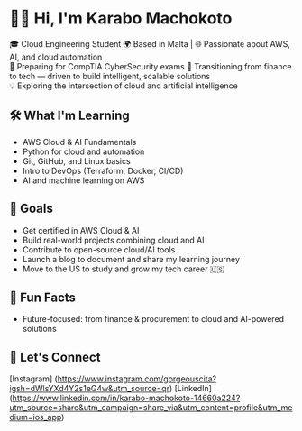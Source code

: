 # 👋🏽 Hi, I'm Karabo Machokoto
🎓 Cloud Engineering Student
🌍 Based in Malta | 🌐 Passionate about AWS, AI, and cloud automation  
🎯 Preparing for CompTIA CyberSecurity exams
🎒 Transitioning from finance to tech — driven to build intelligent, scalable solutions  
💡 Exploring the intersection of cloud and artificial intelligence  

## 🛠️ What I'm Learning
- AWS Cloud & AI Fundamentals  
- Python for cloud and automation  
- Git, GitHub, and Linux basics  
- Intro to DevOps (Terraform, Docker, CI/CD)  
- AI and machine learning on AWS  

## 🚀 Goals
- Get certified in AWS Cloud & AI  
- Build real-world projects combining cloud and AI  
- Contribute to open-source cloud/AI tools  
- Launch a blog to document and share my learning journey  
- Move to the US to study and grow my tech career 🇺🇸  

## 🌟 Fun Facts 
- Future-focused: from finance & procurement to cloud and AI-powered solutions  
## 🔗 Let's Connect
[Instagram] (https://www.instagram.com/gorgeouscita?igsh=dWlsYXd4Y2s1eG4w&utm_source=qr)
[LinkedIn] (https://www.linkedin.com/in/karabo-machokoto-14660a224?utm_source=share&utm_campaign=share_via&utm_content=profile&utm_medium=ios_app)
